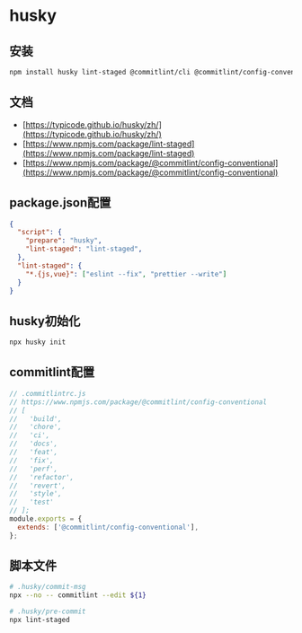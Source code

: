 # husky
## 安装
```bash
npm install husky lint-staged @commitlint/cli @commitlint/config-conventional -D
```
## 文档
- [https://typicode.github.io/husky/zh/](https://typicode.github.io/husky/zh/)
- [https://www.npmjs.com/package/lint-staged](https://www.npmjs.com/package/lint-staged)
- [https://www.npmjs.com/package/@commitlint/config-conventional](https://www.npmjs.com/package/@commitlint/config-conventional)
## package.json配置
```json
{
  "script": {
    "prepare": "husky",
    "lint-staged": "lint-staged",
  },
  "lint-staged": {
    "*.{js,vue}": ["eslint --fix", "prettier --write"]
  }
}
```

## husky初始化
```bash
npx husky init
```

## commitlint配置
```js
// .commitlintrc.js
// https://www.npmjs.com/package/@commitlint/config-conventional
// [
//   'build',
//   'chore',
//   'ci',
//   'docs',
//   'feat',
//   'fix',
//   'perf',
//   'refactor',
//   'revert',
//   'style',
//   'test'
// ];
module.exports = {
  extends: ['@commitlint/config-conventional'],
};
```

## 脚本文件
```bash
# .husky/commit-msg
npx --no -- commitlint --edit ${1}
```
```bash
# .husky/pre-commit
npx lint-staged
```
